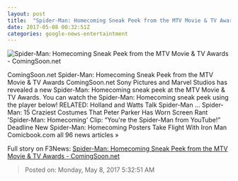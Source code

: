 ```yaml
---
layout: post
title:  "Spider-Man: Homecoming Sneak Peek from the MTV Movie & TV Awards - ComingSoon.net"
date: 2017-05-08 00:32:51Z
categories: google-news-entertaintment
---
```


![Spider-Man: Homecoming Sneak Peek from the MTV Movie & TV Awards - ComingSoon.net](http://cdn2-www.comingsoon.net/assets/uploads/2017/05/spider-man-homecoming-holland-bank.jpg)

ComingSoon.net Spider-Man: Homecoming Sneak Peek from the MTV Movie & TV Awards ComingSoon.net Sony Pictures and Marvel Studios has revealed a new Spider-Man: Homecoming sneak peek at the MTV Movie & TV Awards. You can watch the Spider-Man: Homecoming sneak peek using the player below! RELATED: Holland and Watts Talk Spider-Man ... Spider-Man: 15 Craziest Costumes That Peter Parker Has Worn Screen Rant 'Spider-Man: Homecoming' Clip: “You're the Spider-Man from YouTube!” Deadline New Spider-Man: Homecoming Posters Take Flight With Iron Man Comicbook.com all 96 news articles »


Full story on F3News: [Spider-Man: Homecoming Sneak Peek from the MTV Movie & TV Awards - ComingSoon.net](http://www.f3nws.com/n/Rx3fsF)

> Posted on: Monday, May 8, 2017 5:32:51 AM
